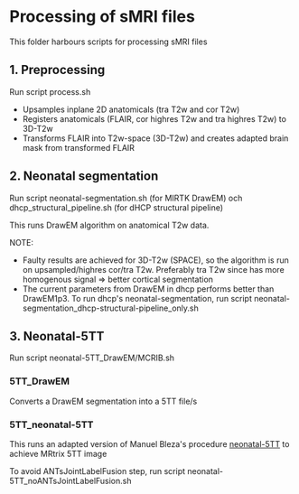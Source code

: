 # Processing of sMRI files

This folder harbours scripts for processing sMRI files

## 1. Preprocessing
Run script process.sh

- Upsamples inplane 2D anatomicals (tra T2w and cor T2w)
- Registers anatomicals (FLAIR, cor highres T2w and tra highres T2w) to 3D-T2w
- Transforms FLAIR into T2w-space (3D-T2w) and creates adapted brain mask from transformed FLAIR

## 2. Neonatal segmentation
Run script neonatal-segmentation.sh (for MIRTK DrawEM) och dhcp_structural_pipeline.sh (for dHCP structural pipeline)

This runs DrawEM algorithm on anatomical T2w data.

NOTE: 
- Faulty results are achieved for 3D-T2w (SPACE), so the algorithm is run on upsampled/highres cor/tra T2w. 
Preferably tra T2w since has more homogenous signal => better cortical segmentation
- The current parameters from DrawEM in dhcp performs better than DrawEM1p3. To run dhcp's neonatal-segmentation, run script neonatal-segmentation_dhcp-structural-pipeline_only.sh

## 3. Neonatal-5TT
Run script neonatal-5TT_DrawEM/MCRIB.sh

### 5TT_DrawEM
Converts a DrawEM segmentation into a 5TT file/s

### 5TT_neonatal-5TT
This runs an adapted version of Manuel Bleza's procedure [neonatal-5TT](https://git.ecdf.ed.ac.uk/jbrl/neonatal-5TT) to achieve MRtrix 5TT image

To avoid ANTsJointLabelFusion step, run script neonatal-5TT_noANTsJointLabelFusion.sh
